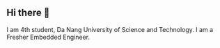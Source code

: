 ## Hi there 👋
I am 4th student, Da Nang University of Science and Technology.
I am a Fresher Embedded Engineer.

